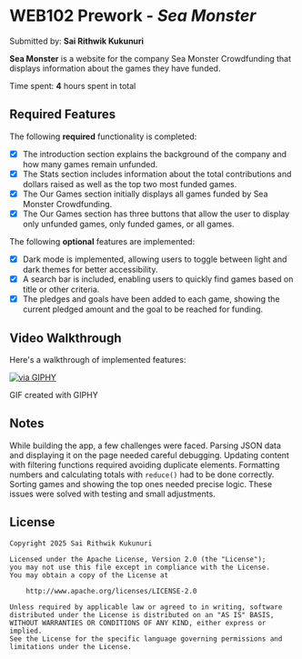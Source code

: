 # WEB102 Prework - *Sea Monster*

Submitted by: **Sai Rithwik Kukunuri**

**Sea Monster** is a website for the company Sea Monster Crowdfunding that displays information about the games they have funded.

Time spent: **4** hours spent in total

## Required Features

The following **required** functionality is completed:

- [x] The introduction section explains the background of the company and how many games remain unfunded.
- [x] The Stats section includes information about the total contributions and dollars raised as well as the top two most funded games.
- [x] The Our Games section initially displays all games funded by Sea Monster Crowdfunding.
- [x] The Our Games section has three buttons that allow the user to display only unfunded games, only funded games, or all games.

The following **optional** features are implemented:

- [x] Dark mode is implemented, allowing users to toggle between light and dark themes for better accessibility.
- [x] A search bar is included, enabling users to quickly find games based on title or other criteria.
- [x] The pledges and goals have been added to each game, showing the current pledged amount and the goal to be reached for funding.

## Video Walkthrough

Here's a walkthrough of implemented features:

[![via GIPHY](https://media.giphy.com/media/241OQcdjUIGLNLkqZr/giphy.gif)](https://giphy.com/gifs/241OQcdjUIGLNLkqZr)

GIF created with GIPHY


## Notes

While building the app, a few challenges were faced. Parsing JSON data and displaying it on the page needed careful debugging. Updating content with filtering functions required avoiding duplicate elements. Formatting numbers and calculating totals with `reduce()` had to be done correctly. Sorting games and showing the top ones needed precise logic. These issues were solved with testing and small adjustments.

## License

    Copyright 2025 Sai Rithwik Kukunuri

    Licensed under the Apache License, Version 2.0 (the "License");
    you may not use this file except in compliance with the License.
    You may obtain a copy of the License at

        http://www.apache.org/licenses/LICENSE-2.0

    Unless required by applicable law or agreed to in writing, software
    distributed under the License is distributed on an "AS IS" BASIS,
    WITHOUT WARRANTIES OR CONDITIONS OF ANY KIND, either express or implied.
    See the License for the specific language governing permissions and
    limitations under the License.

